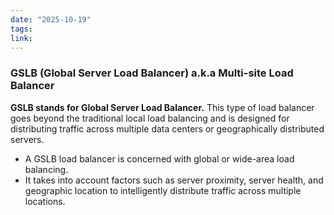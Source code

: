 ```yaml
---
date: "2025-10-19"
tags: 
link:
---
```


### GSLB (Global Server Load Balancer) a.k.a Multi-site Load Balancer

****GSLB stands for Global Server Load Balancer.**** This type of load balancer goes beyond the traditional local load balancing and is designed for distributing traffic across multiple data centers or geographically distributed servers.

- A GSLB load balancer is concerned with global or wide-area load balancing.
- It takes into account factors such as server proximity, server health, and geographic location to intelligently distribute traffic across multiple locations.
